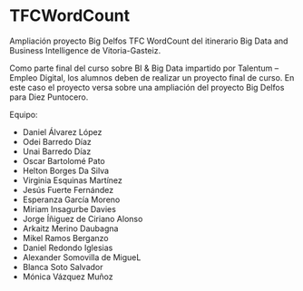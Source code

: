 # TFCWordCount
Ampliación proyecto Big Delfos TFC WordCount del itinerario Big Data and Business Intelligence de Vitoria-Gasteiz.

Como parte final del curso sobre BI & Big Data impartido por Talentum – Empleo Digital, los alumnos deben de realizar un proyecto final de curso.
En este caso el proyecto versa sobre una ampliación del proyecto Big Delfos para Diez Puntocero.

Equipo:

-	Daniel Álvarez López 
-	Odei Barredo Díaz  
-	Unai Barredo Díaz
-	Oscar Bartolomé Pato
-	Helton Borges Da Silva
-	Virginia Esquinas Martínez
-	Jesús Fuerte Fernández 
-	Esperanza García Moreno
-	Miriam Insagurbe Davies
-	Jorge Íñiguez de Ciriano Alonso
-	Arkaitz Merino Daubagna  
-	Mikel Ramos Berganzo
-	Daniel Redondo Iglesias
-	Alexander Somovilla de MigueL
-	Blanca Soto Salvador
-	Mónica Vázquez Muñoz
